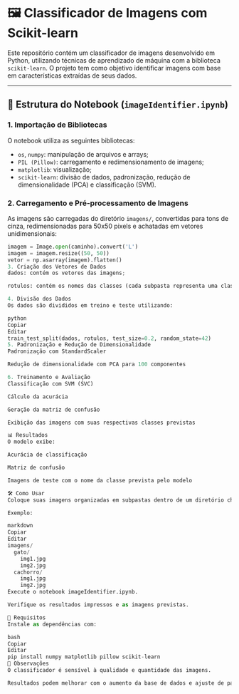 # 🖼️ Classificador de Imagens com Scikit-learn

Este repositório contém um classificador de imagens desenvolvido em Python, utilizando técnicas de aprendizado de máquina com a biblioteca `scikit-learn`. O projeto tem como objetivo identificar imagens com base em características extraídas de seus dados.

---

## 📂 Estrutura do Notebook (`imageIdentifier.ipynb`)

### 1. **Importação de Bibliotecas**
O notebook utiliza as seguintes bibliotecas:

- `os`, `numpy`: manipulação de arquivos e arrays;
- `PIL (Pillow)`: carregamento e redimensionamento de imagens;
- `matplotlib`: visualização;
- `scikit-learn`: divisão de dados, padronização, redução de dimensionalidade (PCA) e classificação (SVM).

### 2. **Carregamento e Pré-processamento de Imagens**
As imagens são carregadas do diretório `imagens/`, convertidas para tons de cinza, redimensionadas para 50x50 pixels e achatadas em vetores unidimensionais:

```python
imagem = Image.open(caminho).convert('L')
imagem = imagem.resize((50, 50))
vetor = np.asarray(imagem).flatten()
3. Criação dos Vetores de Dados
dados: contém os vetores das imagens;

rotulos: contém os nomes das classes (cada subpasta representa uma classe).

4. Divisão dos Dados
Os dados são divididos em treino e teste utilizando:

python
Copiar
Editar
train_test_split(dados, rotulos, test_size=0.2, random_state=42)
5. Padronização e Redução de Dimensionalidade
Padronização com StandardScaler

Redução de dimensionalidade com PCA para 100 componentes

6. Treinamento e Avaliação
Classificação com SVM (SVC)

Cálculo da acurácia

Geração da matriz de confusão

Exibição das imagens com suas respectivas classes previstas

📊 Resultados
O modelo exibe:

Acurácia de classificação

Matriz de confusão

Imagens de teste com o nome da classe prevista pelo modelo

🛠️ Como Usar
Coloque suas imagens organizadas em subpastas dentro de um diretório chamado imagens/.

Exemplo:

markdown
Copiar
Editar
imagens/
  gato/
    img1.jpg
    img2.jpg
  cachorro/
    img1.jpg
    img2.jpg
Execute o notebook imageIdentifier.ipynb.

Verifique os resultados impressos e as imagens previstas.

📌 Requisitos
Instale as dependências com:

bash
Copiar
Editar
pip install numpy matplotlib pillow scikit-learn
📘 Observações
O classificador é sensível à qualidade e quantidade das imagens.

Resultados podem melhorar com o aumento da base de dados e ajuste de parâmetros.
